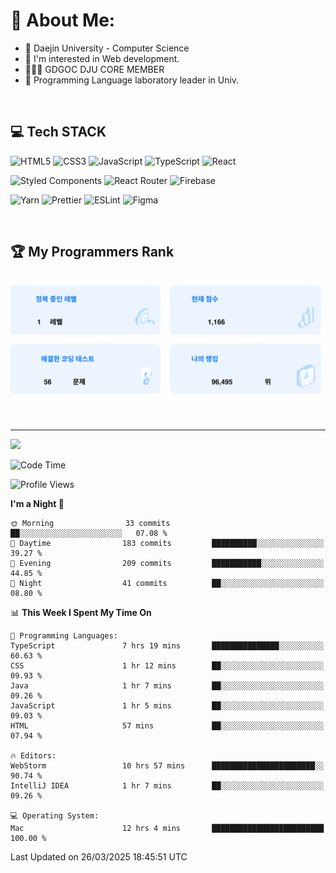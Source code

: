 # 💫 About Me:

<ul>
 <li> 🏫 Daejin University - Computer Science </li>
 <li> 👀 I'm interested in Web development.</li>
 <li> 🧑🏻‍💻 GDGOC DJU CORE MEMBER </li>
 <li> 🧪 Programming Language laboratory leader in Univ. </li>
</ul>


<br>




## 💻 Tech STACK


![HTML5](https://img.shields.io/badge/html5-%23E34F26.svg?style=for-the-badge&logo=html5&logoColor=white)
![CSS3](https://img.shields.io/badge/css3-%231572B6.svg?style=for-the-badge&logo=css3&logoColor=white)
![JavaScript](https://img.shields.io/badge/javascript-%23323330.svg?style=for-the-badge&logo=javascript&logoColor=%23F7DF1E)
![TypeScript](https://img.shields.io/badge/typescript-%23007ACC.svg?style=for-the-badge&logo=typescript&logoColor=white)
![React](https://img.shields.io/badge/react-%2320232a.svg?style=for-the-badge&logo=react&logoColor=%2361DAFB)

![Styled Components](https://img.shields.io/badge/styled--components-DB7093?style=for-the-badge&logo=styled-components&logoColor=white)
![React Router](https://img.shields.io/badge/React_Router-CA4245?style=for-the-badge&logo=react-router&logoColor=white)
![Firebase](https://img.shields.io/badge/firebase-%23039BE5.svg?style=for-the-badge&logo=firebase)


![Yarn](https://img.shields.io/badge/yarn-%232C8EBB.svg?style=for-the-badge&logo=yarn&logoColor=white)
![Prettier](https://img.shields.io/badge/prettier-%23F7B93E.svg?style=for-the-badge&logo=prettier&logoColor=black)
![ESLint](https://img.shields.io/badge/ESLint-4B3263?style=for-the-badge&logo=eslint&logoColor=white)
![Figma](https://img.shields.io/badge/figma-%23F24E1E.svg?style=for-the-badge&logo=figma&logoColor=white)


<br/>




## 🏆 My Programmers Rank

![Programmers Rank](https://raw.githubusercontent.com/Jieunsse/github-programmers-rank/master/lib/result.svg)




<br/>


---

[![](https://visitcount.itsvg.in/api?id=Jayden&label=Profile%20Views&color=3&icon=7&pretty=true)](https://visitcount.itsvg.in)


<!-- Proudly created with GPRM ( https://gprm.itsvg.in ) -->


<!--START_SECTION:waka-->
![Code Time](http://img.shields.io/badge/Code%20Time-645%20hrs%2055%20mins-blue)

![Profile Views](http://img.shields.io/badge/Profile%20Views-33-blue)

**I'm a Night 🦉** 

```text
🌞 Morning                33 commits          ██░░░░░░░░░░░░░░░░░░░░░░░   07.08 % 
🌆 Daytime                183 commits         ██████████░░░░░░░░░░░░░░░   39.27 % 
🌃 Evening                209 commits         ███████████░░░░░░░░░░░░░░   44.85 % 
🌙 Night                  41 commits          ██░░░░░░░░░░░░░░░░░░░░░░░   08.80 % 
```


📊 **This Week I Spent My Time On** 

```text
💬 Programming Languages: 
TypeScript               7 hrs 19 mins       ███████████████░░░░░░░░░░   60.63 % 
CSS                      1 hr 12 mins        ██░░░░░░░░░░░░░░░░░░░░░░░   09.93 % 
Java                     1 hr 7 mins         ██░░░░░░░░░░░░░░░░░░░░░░░   09.26 % 
JavaScript               1 hr 5 mins         ██░░░░░░░░░░░░░░░░░░░░░░░   09.03 % 
HTML                     57 mins             ██░░░░░░░░░░░░░░░░░░░░░░░   07.94 % 

🔥 Editors: 
WebStorm                 10 hrs 57 mins      ███████████████████████░░   90.74 % 
IntelliJ IDEA            1 hr 7 mins         ██░░░░░░░░░░░░░░░░░░░░░░░   09.26 % 

💻 Operating System: 
Mac                      12 hrs 4 mins       █████████████████████████   100.00 % 
```


 Last Updated on 26/03/2025 18:45:51 UTC
<!--END_SECTION:waka-->
